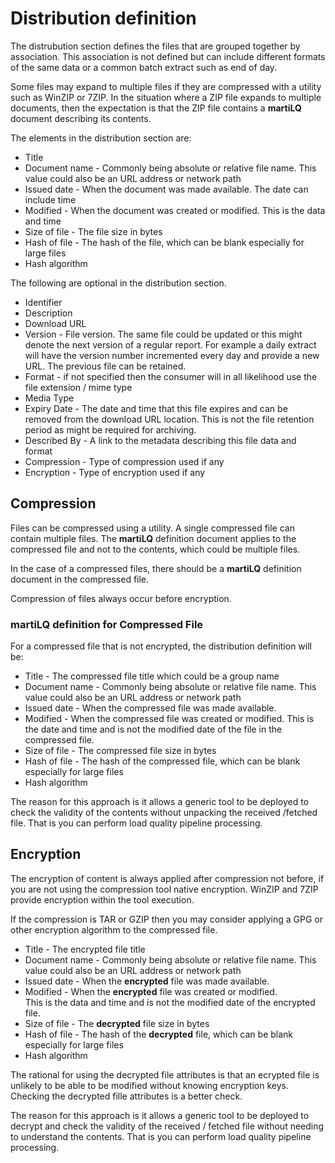 # Distribution definition

The distrubution section defines the files that are grouped
together by association.  This association is not defined but can
include different formats of the same data or a common batch extract 
such as end of day.

Some files may expand to multiple files if they are
compressed with a utility such as WinZIP or 7ZIP.  In the situation
where a ZIP file expands to multiple documents, then the expectation is
that the ZIP file contains a **martiLQ** document describing its contents.

The elements in the distribution section are:

* Title
* Document name - Commonly being absolute or relative file name.
    This value could also be an URL address or network path
* Issued date - When the document was made available. The date can include time 
* Modified - When the document was created or modified.  This is the data and time
* Size of file - The file size in bytes
* Hash of file - The hash of the file, which can be blank especially for large files
* Hash algorithm

The following are optional in the distribution section.

* Identifier
* Description
* Download URL
* Version - File version.  The same file could be updated or this might denote the next version
    of a regular report.  For example a daily extract will have the version number incremented
    every day and provide a new URL.  The previous file can be retained.
* Format - if not specified then the consumer will in all likelihood use the file extension / mime type
* Media Type
* Expiry Date - The date and time that this file expires and can be removed from the download URL
    location.  This is not the file retention period as might be required for archiving.
* Described By - A link to the metadata describing this file data and format
* Compression - Type of compression used if any
* Encryption - Type of encryption used if any


## Compression

Files can be compressed using a utility.  A single compressed file can contain
multiple files.  The **martiLQ** definition document applies to the compressed file 
and not to the contents, which could be multiple files.

In the case of a compressed files, there should be a **martiLQ** definition document in the
compressed file.  

Compression of files always occur before encryption.

### martiLQ definition for Compressed File

For a compressed file that is not encrypted, the distribution definition will be:

* Title - The compressed file title which could be a group name
* Document name - Commonly being absolute or relative file name.
    This value could also be an URL address or network path
* Issued date - When the compressed file was made available. 
* Modified - When the compressed file was created or modified.  This is the date and time
    and is not the modified date of the file in the compressed file.
* Size of file - The compressed file size in bytes
* Hash of file - The hash of the compressed file, which can be 
    blank especially for large files
* Hash algorithm

The reason for this approach is it allows a generic tool to be deployed to
check the validity of the contents without unpacking the received /fetched
file.  That is you can perform load quality pipeline processing.

## Encryption

The encryption of content is always applied after compression not before, if
you are not using the compression tool native encryption.  WinZIP and 7ZIP
provide encryption within the tool execution.

If the compression is TAR or GZIP then you may consider applying a GPG
or other encryption algorithm to the compressed file.

* Title - The encrypted file title 
* Document name - Commonly being absolute or relative file name.
    This value could also be an URL address or network path
* Issued date - When the **encrypted** file was made available. 
* Modified - When the **encrypted** file was created or modified.  
    This is the data and time and is not the modified date of the encrypted file.
* Size of file - The **decrypted** file size in bytes
* Hash of file - The hash of the **decrypted** file, which can be 
    blank especially for large files
* Hash algorithm

The rational for using the decrypted file attributes is that an ecrypted
file is unlikely to be able to be modified without knowing encryption keys.
Checking the decrypted fille attributes is a better check.

The reason for this approach is it allows a generic tool to be deployed to
decrypt and check the validity of the received / fetched file without
needing to understand the contents.  That is you can perform load quality
pipeline processing.
